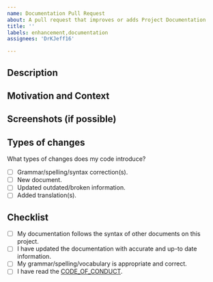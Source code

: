 ```yaml
---
name: Documentation Pull Request
about: A pull request that improves or adds Project Documentation
title: ''
labels: enhancement,documentation
assignees: 'DrKJeff16'

---
```


<!--- Provide a general summary of your changes in the Title above -->

## Description
<!--- Describe your changes in detail -->

## Motivation and Context
<!--- Why is this change required? What problem does it solve? -->
<!--- If it fixes an open issue, please link to the issue here. -->

## Screenshots (if possible)

## Types of changes
What types of changes does my code introduce?
<!---Put an `x` in all the boxes that apply: -->

- [ ] Grammar/spelling/syntax correction(s).
- [ ] New document.
- [ ] Updated outdated/broken information.
- [ ] Added translation(s).

## Checklist
<!--- Go over all the following points, and put an `x` in all the boxes that apply. -->
<!--- If you're unsure about any of these, don't hesitate to ask. We're here to help! -->
- [ ] My documentation follows the syntax of other documents on this project.
- [ ] I have updated the documentation with accurate and up-to date information.
- [ ] My grammar/spelling/vocabulary is appropriate and correct.
- [ ] I have read the [CODE_OF_CONDUCT](https://github.com/tosdr/CrispCMS/blob/master/CODE_OF_CONDUCT.md).
